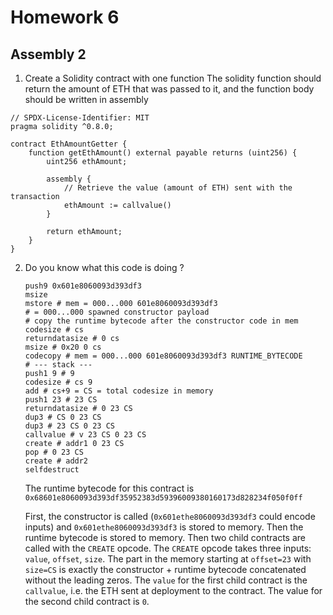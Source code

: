 # Homework 6
## Assembly 2

1. Create a Solidity contract with one function
  The solidity function should return the amount of ETH that was passed to it, and the function
  body should be written in assembly
  ```
  // SPDX-License-Identifier: MIT
  pragma solidity ^0.8.0;
  
  contract EthAmountGetter {
      function getEthAmount() external payable returns (uint256) {
          uint256 ethAmount;
  
          assembly {
              // Retrieve the value (amount of ETH) sent with the transaction
              ethAmount := callvalue()
          }
  
          return ethAmount;
      }
  }
  ```

2. Do you know what this code is doing ?

   ```
   push9 0x601e8060093d393df3
   msize
   mstore # mem = 000...000 601e8060093d393df3
   # = 000...000 spawned constructor payload
   # copy the runtime bytecode after the constructor code in mem
   codesize # cs
   returndatasize # 0 cs
   msize # 0x20 0 cs
   codecopy # mem = 000...000 601e8060093d393df3 RUNTIME_BYTECODE
   # --- stack ---
   push1 9 # 9
   codesize # cs 9
   add # cs+9 = CS = total codesize in memory
   push1 23 # 23 CS
   returndatasize # 0 23 CS
   dup3 # CS 0 23 CS
   dup3 # 23 CS 0 23 CS
   callvalue # v 23 CS 0 23 CS
   create # addr1 0 23 CS
   pop # 0 23 CS
   create # addr2
   selfdestruct
   ```

   The runtime bytecode for this contract is `0x68601e8060093d393df35952383d59396009380160173d828234f050f0ff`

   First, the constructor is called (`0x601ethe8060093d393df3` could encode inputs) and `0x601ethe8060093d393df3` is stored to memory. 
   Then the runtime bytecode is stored to memory.
   Then two child contracts are called with the `CREATE` opcode. The `CREATE` opcode takes three inputs: `value`, `offset`, `size`. The part in the memory starting at `offset=23` with `size=CS` is exactly the constructor + runtime bytecode concatenated without the leading zeros.
   The `value` for the first child contract is the `callvalue`, i.e. the ETH sent at deployment to the contract. The value for the second child contract is `0`.
